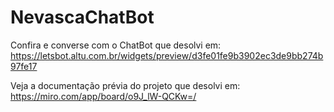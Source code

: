 # NevascaChatBot

Confira e converse com o ChatBot que desolvi em: https://letsbot.altu.com.br/widgets/preview/d3fe01fe9b3902ec3de9bb274b97fe17

Veja a documentação prévia do projeto que desolvi em: https://miro.com/app/board/o9J_lW-QCKw=/
